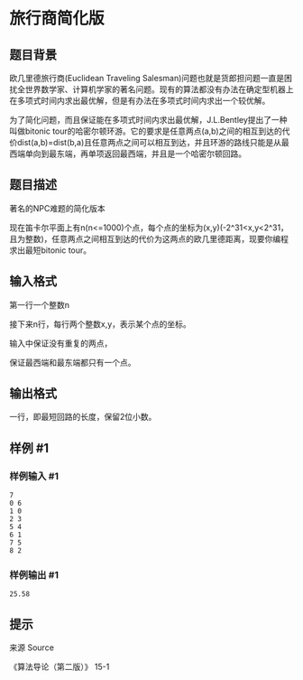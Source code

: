 # 旅行商简化版

## 题目背景

欧几里德旅行商(Euclidean Traveling Salesman)问题也就是货郎担问题一直是困扰全世界数学家、计算机学家的著名问题。现有的算法都没有办法在确定型机器上在多项式时间内求出最优解，但是有办法在多项式时间内求出一个较优解。


为了简化问题，而且保证能在多项式时间内求出最优解，J.L.Bentley提出了一种叫做bitonic tour的哈密尔顿环游。它的要求是任意两点(a,b)之间的相互到达的代价dist(a,b)=dist(b,a)且任意两点之间可以相互到达，并且环游的路线只能是从最西端单向到最东端，再单项返回最西端，并且是一个哈密尔顿回路。


## 题目描述

著名的NPC难题的简化版本


现在笛卡尔平面上有n(n<=1000)个点，每个点的坐标为(x,y)(-2^31<x,y<2^31，且为整数)，任意两点之间相互到达的代价为这两点的欧几里德距离，现要你编程求出最短bitonic tour。


## 输入格式

第一行一个整数n


接下来n行，每行两个整数x,y，表示某个点的坐标。


输入中保证没有重复的两点，

保证最西端和最东端都只有一个点。


## 输出格式

一行，即最短回路的长度，保留2位小数。


## 样例 #1

### 样例输入 #1
```
7
0 6
1 0
2 3
5 4
6 1
7 5
8 2
```

### 样例输出 #1

```
25.58
```

## 提示

来源 Source

《算法导论（第二版）》 15-1

 
